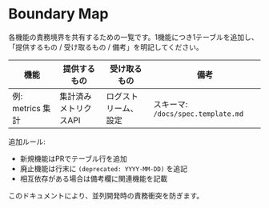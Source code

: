 # Boundary Map

各機能の責務境界を共有するための一覧です。1機能につき1テーブルを追加し、
「提供するもの / 受け取るもの / 備考」を明記してください。

| 機能 | 提供するもの | 受け取るもの | 備考 |
|------|---------------|---------------|------|
| 例: metrics 集計 | 集計済みメトリクスAPI | ログストリーム、設定 | スキーマ: `/docs/spec.template.md` |

追加ルール:

- 新規機能はPRでテーブル行を追加
- 廃止機能は行末に `(deprecated: YYYY-MM-DD)` を追記
- 相互依存がある場合は備考欄に関連機能を記載

このドキュメントにより、並列開発時の責務衝突を防ぎます。
